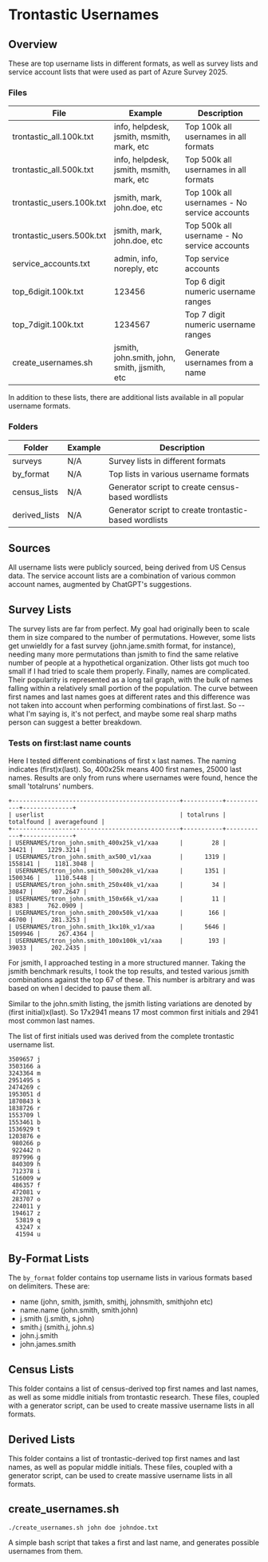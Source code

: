 # Trontastic Usernames

## Overview

These are top username lists in different formats, as well as survey lists and service account lists that were used as part of Azure Survey 2025.

### Files

| File | Example | Description|
| ------------- | ------------- | ------------- |
| trontastic_all.100k.txt  | info, helpdesk, jsmith, msmith, mark, etc | Top 100k all usernames in all formats  |
| trontastic_all.500k.txt  | info, helpdesk, jsmith, msmith, mark, etc | Top 500k all usernames in all formats  |
| trontastic_users.100k.txt  | jsmith, mark, john.doe, etc | Top 100k all usernames - No service accounts  |
| trontastic_users.500k.txt  | jsmith, mark, john.doe, etc | Top 500k all username - No service accounts  |
| service_accounts.txt  | admin, info, noreply, etc | Top service accounts  |
| top_6digit.100k.txt  | 123456 | Top 6 digit numeric username ranges  |
| top_7digit.100k.txt  | 1234567 | Top 7 digit numeric username ranges  |
| create_usernames.sh  | jsmith, john.smith, john, smith, jjsmith, etc | Generate usernames from a name  |


In addition to these lists, there are additional lists available in all popular username formats.

### Folders

| Folder | Example | Description|
| ------------- | ------------- | ------------- |
| surveys  | N/A | Survey lists in different formats  |
| by_format  | N/A | Top lists in various username formats  |
| census_lists  | N/A | Generator script to create census-based wordlists  |
| derived_lists  | N/A | Generator script to create trontastic-based wordlists |



## Sources
All username lists were publicly sourced, being derived from US Census data. The service account lists are a combination of various common account names, augmented by ChatGPT's suggestions.


## Survey Lists
The survey lists are far from perfect. My goal had originally been to scale them in size compared to the number of permutations. However, some
lists get unwieldly for a fast survey (john.jame.smith format, for instance), needing many more permutations than jsmith to find the same relative 
number of people at a hypothetical organization. Other lists got much too small if I had tried to scale them properly. Finally, names are complicated. Their popularity
is represented as a long tail graph, with the bulk of names falling within a relatively small portion of the population. The curve between first names and last names goes at different
rates and this difference was not taken into account when performing combinations of first.last. So -- what I'm saying is, it's not perfect, and maybe some real sharp maths
person can suggest a better breakdown.



### Tests on first:last name counts

Here I tested different combinations of first x last names. The naming indicates (first)x(last). So, 400x25k means 400 first names, 25000 last names.
Results are only from runs where usernames were found, hence the small 'totalruns' numbers.

```
+-----------------------------------------------+-----------+------------+--------------+
| userlist                                      | totalruns | totalfound | averagefound |
+-----------------------------------------------+-----------+------------+--------------+
| USERNAMES/tron_john.smith_400x25k_v1/xaa      |        28 |      34421 |    1229.3214 |
| USERNAMES/tron_john.smith_ax500_v1/xaa        |      1319 |    1558141 |    1181.3048 |
| USERNAMES/tron_john.smith_500x20k_v1/xaa      |      1351 |    1500346 |    1110.5448 |
| USERNAMES/tron_john.smith_250x40k_v1/xaa      |        34 |      30847 |     907.2647 |
| USERNAMES/tron_john.smith_150x66k_v1/xaa      |        11 |       8383 |     762.0909 |
| USERNAMES/tron_john.smith_200x50k_v1/xaa      |       166 |      46700 |     281.3253 |
| USERNAMES/tron_john.smith_1kx10k_v1/xaa       |      5646 |    1509946 |     267.4364 |
| USERNAMES/tron_john.smith_100x100k_v1/xaa     |       193 |      39033 |     202.2435 |
```

For jsmith, I approached testing in a more structured manner. Taking the jsmith benchmark results, I took the top results, and tested various jsmith combinations against the top 67 of these. This number is arbitrary and was based on when I decided to pause them all.

Similar to the john.smith listing, the jsmith listing variations are denoted by (first initial)x(last). So 17x2941 means 17 most common first initials and 2941 most common last names.

The list of first initials used was derived from the complete trontastic username list.

```
3509657 j
3503166 a
3243364 m
2951495 s
2474269 c
1953051 d
1870843 k
1838726 r
1553709 l
1553461 b
1536929 t
1203876 e
 980266 p
 922442 n
 897996 g
 840309 h
 712378 i
 516009 w
 486357 f
 472081 v
 283707 o
 224011 y
 194617 z
  53819 q
  43247 x
  41594 u
```


## By-Format Lists
The ```by_format``` folder contains top username lists in various formats based on delimiters. These are:
- name (john, smith, jsmith, smithj, johnsmith, smithjohn etc)
- name.name (john.smith, smith.john)
- j.smith (j.smith, s.john)
- smith.j (smith.j, john.s)
- john.j.smith
- john.james.smith

## Census Lists
This folder contains a list of census-derived top first names and last names, as well as some middle initials from trontastic research. These files, coupled with a generator script, can be used to create massive username lists in all formats.

## Derived Lists
This folder contains a list of trontastic-derived top first names and last names, as well as popular middle initials. These files, coupled with a generator script, can be used to create massive username lists in all formats.



## create_usernames.sh

```
./create_usernames.sh john doe johndoe.txt
```

A simple bash script that takes a first and last name, and generates possible usernames from them.
